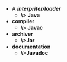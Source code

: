 - A ___interpriter/loader___
	- __\\> Java__
- __compiler__
	- __\\> Javac__
- __archiver__
	- __\\>Jar__
- __documentation__
	- __\\>Javadoc__